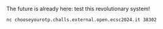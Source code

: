The future is already here: test this revolutionary system!

`nc chooseyourotp.challs.external.open.ecsc2024.it 38302`